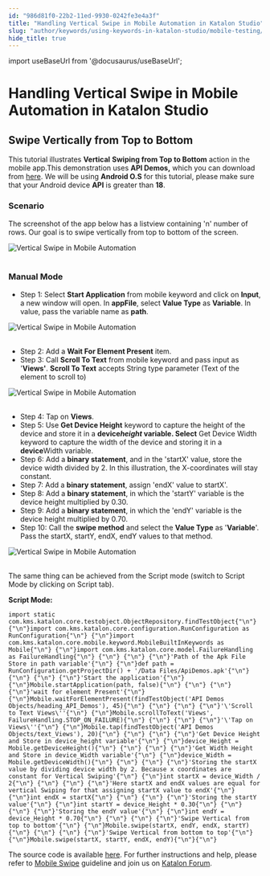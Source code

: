 ```yaml
---
id: "986d81f0-22b2-11ed-9930-0242fe3e4a3f"
title: "Handling Vertical Swipe in Mobile Automation in Katalon Studio"
slug: "author/keywords/using-keywords-in-katalon-studio/mobile-testing/handling-vertical-swipe-in-mobile-automation-in-katalon-studio"
hide_title: true
---
```

import useBaseUrl from '@docusaurus/useBaseUrl';


# <a id="id_vertical_swipe_in_mobile_automation" class="anchor_top_offset"/><a id="ariaid-title1" class="anchor_top_offset"/>Handling Vertical Swipe in Mobile Automation in <span xmlns="http://www.w3.org/1999/xhtml" className="ph">Katalon Studio</span> 

  

## <a id="id_1" class="anchor_top_offset"/>Swipe Vertically from Top to Bottom

  
    
<p xmlns="http://www.w3.org/1999/xhtml" className="p">This tutorial illustrates <strong className="ph b">Vertical</strong>   <strong className="ph b">Swiping from Top to Bottom</strong> action in the mobile   app.This demonstration uses <strong className="ph b">API Demos,</strong> which you   can download from <a className="xref j-external-link" href="https://github.com/katalon-studio/katalon-mobile-automation/blob/master/Data%20Files/ApiDemos.apk" target="_blank">here</a>.   We will be using <strong className="ph b">Android O.S</strong> for this tutorial,   please make sure that your Android device <strong className="ph b">API</strong> is   greater than <strong className="ph b">18</strong>.</p> 
  
    
    

### <a id="id_2" class="anchor_top_offset"/>Scenario

    
      
<p xmlns="http://www.w3.org/1999/xhtml" className="p">The screenshot of the app below has a listview containing 'n'   number of rows. Our goal is to swipe vertically from top to bottom   of the screen.</p> 
      
<p xmlns="http://www.w3.org/1999/xhtml" className="p">   <img className="image" src={useBaseUrl("https://github.com/katalon-studio/docs-images/raw/master/katalon-studio/tutorials/vertical_swipe_in_mobile_automation/Vertical-swipe-in-Mobile-automation.png")} alt="Vertical Swipe in Mobile Automation" /><br /><br /> </p> 
    
  

### <a id="id_3" class="anchor_top_offset"/>Manual Mode

<ul xmlns="http://www.w3.org/1999/xhtml" className="ul"><li className="li">Step 1: Select <strong className="ph b">Start       Application</strong> from mobile keyword and click on     <strong className="ph b">Input</strong>, a new window will open. In     <strong className="ph b">appFile</strong>, select <strong className="ph b">Value Type</strong> as     <strong className="ph b">Variable</strong>. In value, pass the variable name as     <strong className="ph b">path</strong>.</li></ul> 
<p xmlns="http://www.w3.org/1999/xhtml" className="p">   <img className="image" src={useBaseUrl("https://github.com/katalon-studio/docs-images/raw/master/katalon-studio/tutorials/vertical_swipe_in_mobile_automation/Vertical-swipe-in-Mobile-automation-1.png")} alt="Vertical Swipe in Mobile Automation" /><br /><br /> </p> 
<ul xmlns="http://www.w3.org/1999/xhtml" className="ul"><li className="li">Step 2: Add a <strong className="ph b">Wait For Element Present</strong>     item.</li><li className="li">Step 3: Call <strong className="ph b">Scroll To Text</strong> from mobile     keyword and pass input as '<strong className="ph b">Views'</strong>. <strong className="ph b">Scroll       To Text</strong> accepts String type parameter (Text of the element     to scroll to)</li></ul> 
<p xmlns="http://www.w3.org/1999/xhtml" className="p">   <img className="image" src={useBaseUrl("https://github.com/katalon-studio/docs-images/raw/master/katalon-studio/tutorials/vertical_swipe_in_mobile_automation/Vertical-swipe-in-Mobile-automation-3.png")} alt="Vertical Swipe in Mobile Automation" /><br /><br /> </p> 
<ul xmlns="http://www.w3.org/1999/xhtml" className="ul"><li className="li">Step 4: Tap on <strong className="ph b">Views</strong>.</li><li className="li">Step 5: Use <strong className="ph b">Get Device Height</strong> keyword to     capture the height of the device and store it in a     <strong className="ph b">device<em className="ph i">height</em> variable. Select</strong> Get Device     Width keyword to capture the width of the device and storing it in     a <strong className="ph b">device</strong>Width variable.</li><li className="li">Step 6: Add a <strong className="ph b">binary statement</strong>, and in the     'startX' value, store the device width divided by 2. In this     illustration, the X-coordinates will stay constant.</li><li className="li">Step 7: Add a <strong className="ph b">binary statement</strong>, assign 'endX'     value to startX'.</li><li className="li">Step 8: Add a <strong className="ph b">binary statement</strong>, in which the     'startY' variable is the device height multiplied by 0.30.</li><li className="li">Step 9: Add a <strong className="ph b">binary statement</strong>, in which the     'endY' variable is the device height multiplied by 0.70.</li><li className="li">Step 10: Call the <strong className="ph b">swipe method</strong> and select the     <strong className="ph b">Value Type</strong> as '<strong className="ph b">Variable</strong>'. Pass     the startX, startY, endX, endY values to that method.</li></ul> 
<p xmlns="http://www.w3.org/1999/xhtml" className="p">   <img className="image" src={useBaseUrl("https://github.com/katalon-studio/docs-images/raw/master/katalon-studio/tutorials/vertical_swipe_in_mobile_automation/Vertical-swipe-in-Mobile-automation-10.png")} alt="Vertical Swipe in Mobile Automation" /><br /><br /> </p> 
<p xmlns="http://www.w3.org/1999/xhtml" className="p">The same thing can be achieved from the Script mode (switch to   Script Mode by clicking on Script tab).</p> 
<p xmlns="http://www.w3.org/1999/xhtml" className="p">   <strong className="ph b">Script Mode:</strong> </p> 
<pre xmlns="http://www.w3.org/1999/xhtml" className="pre codeblock"><code>import static com.kms.katalon.core.testobject.ObjectRepository.findTestObject{"\n"} {"\n"}import com.kms.katalon.core.configuration.RunConfiguration as RunConfiguration{"\n"} {"\n"}import com.kms.katalon.core.mobile.keyword.MobileBuiltInKeywords as Mobile{"\n"} {"\n"}import com.kms.katalon.core.model.FailureHandling as FailureHandling{"\n"} {"\n"} {"\n"} {"\n"}'Path of the Apk File Store in path variable'{"\n"} {"\n"}def path = RunConfiguration.getProjectDir() + '/Data Files/ApiDemos.apk'{"\n"} {"\n"} {"\n"} {"\n"}'Start the application'{"\n"} {"\n"}Mobile.startApplication(path, false){"\n"} {"\n"} {"\n"} {"\n"}'wait for element Present'{"\n"} {"\n"}Mobile.waitForElementPresent(findTestObject('API Demos Objects/heading_API_Demos'), 45){"\n"} {"\n"} {"\n"} {"\n"}'\'Scroll to Text Views\''{"\n"} {"\n"}Mobile.scrollToText('Views', FailureHandling.STOP_ON_FAILURE){"\n"} {"\n"} {"\n"} {"\n"}'\'Tap on Views\''{"\n"} {"\n"}Mobile.tap(findTestObject('API Demos Objects/text_Views'), 20){"\n"} {"\n"} {"\n"} {"\n"}'Get Device Height and Store in device_height variable'{"\n"} {"\n"}device_Height = Mobile.getDeviceHeight(){"\n"} {"\n"} {"\n"} {"\n"}'Get Width Height and Store in device_Width variable'{"\n"} {"\n"}device_Width = Mobile.getDeviceWidth(){"\n"} {"\n"} {"\n"} {"\n"}'Storing the startX value by dividing device width by 2. Because x coordinates are constant for Vertical Swiping'{"\n"} {"\n"}int startX = device_Width / 2{"\n"} {"\n"} {"\n"} {"\n"}'Here startX and endX values are equal for vertical Swiping for that assigning startX value to endX'{"\n"} {"\n"}int endX = startX{"\n"} {"\n"} {"\n"} {"\n"}'Storing the startY value'{"\n"} {"\n"}int startY = device_Height * 0.30{"\n"} {"\n"} {"\n"} {"\n"}'Storing the endY value'{"\n"} {"\n"}int endY = device_Height * 0.70{"\n"} {"\n"} {"\n"} {"\n"}'Swipe Vertical from top to bottom'{"\n"} {"\n"}Mobile.swipe(startX, endY, endX, startY){"\n"} {"\n"} {"\n"} {"\n"}'Swipe Vertical from bottom to top'{"\n"} {"\n"}Mobile.swipe(startX, startY, endX, endY){"\n"}{"\n"}</code></pre> 
<p xmlns="http://www.w3.org/1999/xhtml" className="p">The source code is available <a className="xref j-external-link" href="https://github.com/katalon-studio/katalon-mobile-automation" target="_blank">here</a>. For   further instructions and help, please refer to <a className="xref" href="/author/keywords/keyword-description-in-katalon-studio/mobile-keywords/mobile-swipe">Mobile     Swipe</a> guideline and join us on <a className="xref j-external-link" href="http://forum.katalon.com/" target="_blank">Katalon Forum</a>.</p> 
